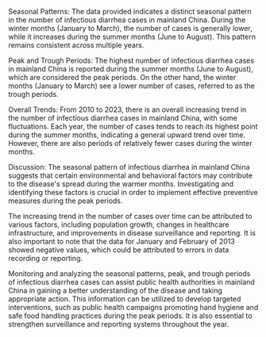 Seasonal Patterns: 
The data provided indicates a distinct seasonal pattern in the number of infectious diarrhea cases in mainland China. During the winter months (January to March), the number of cases is generally lower, while it increases during the summer months (June to August). This pattern remains consistent across multiple years.

Peak and Trough Periods: 
The highest number of infectious diarrhea cases in mainland China is reported during the summer months (June to August), which are considered the peak periods. On the other hand, the winter months (January to March) see a lower number of cases, referred to as the trough periods.

Overall Trends: 
From 2010 to 2023, there is an overall increasing trend in the number of infectious diarrhea cases in mainland China, with some fluctuations. Each year, the number of cases tends to reach its highest point during the summer months, indicating a general upward trend over time. However, there are also periods of relatively fewer cases during the winter months.

Discussion: 
The seasonal pattern of infectious diarrhea in mainland China suggests that certain environmental and behavioral factors may contribute to the disease's spread during the warmer months. Investigating and identifying these factors is crucial in order to implement effective preventive measures during the peak periods.

The increasing trend in the number of cases over time can be attributed to various factors, including population growth, changes in healthcare infrastructure, and improvements in disease surveillance and reporting. It is also important to note that the data for January and February of 2013 showed negative values, which could be attributed to errors in data recording or reporting.

Monitoring and analyzing the seasonal patterns, peak, and trough periods of infectious diarrhea cases can assist public health authorities in mainland China in gaining a better understanding of the disease and taking appropriate action. This information can be utilized to develop targeted interventions, such as public health campaigns promoting hand hygiene and safe food handling practices during the peak periods. It is also essential to strengthen surveillance and reporting systems throughout the year.